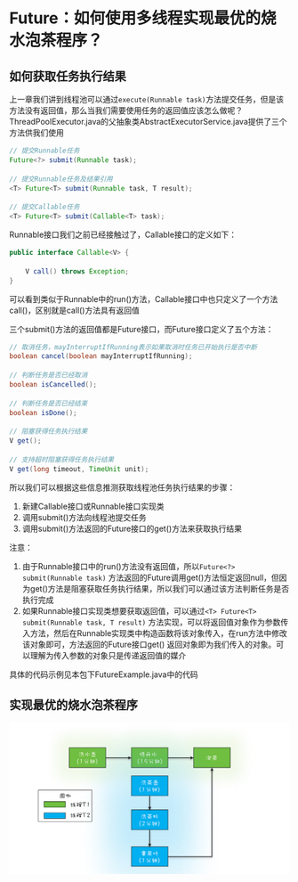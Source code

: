 # Future：如何使用多线程实现最优的烧水泡茶程序？

## 如何获取任务执行结果

上一章我们讲到线程池可以通过`execute(Runnable task)`方法提交任务，但是该方法没有返回值，那么当我们需要使用任务的返回值应该怎么做呢？
ThreadPoolExecutor.java的父抽象类AbstractExecutorService.java提供了三个方法供我们使用

```java
// 提交Runnable任务
Future<?> submit(Runnable task);

// 提交Runnable任务及结果引用
<T> Future<T> submit(Runnable task, T result);

// 提交Callable任务
<T> Future<T> submit(Callable<T> task);
```

Runnable接口我们之前已经接触过了，Callable接口的定义如下：

```java
public interface Callable<V> {

    V call() throws Exception;
}
```

可以看到类似于Runnable中的run()方法，Callable接口中也只定义了一个方法call()，区别就是call()方法具有返回值

三个submit()方法的返回值都是Future接口，而Future接口定义了五个方法：

```java
// 取消任务，mayInterruptIfRunning表示如果取消时任务已开始执行是否中断
boolean cancel(boolean mayInterruptIfRunning);

// 判断任务是否已经取消
boolean isCancelled();

// 判断任务是否已经结束
boolean isDone();

// 阻塞获得任务执行结果
V get();

// 支持超时阻塞获得任务执行结果
V get(long timeout, TimeUnit unit);
```

所以我们可以根据这些信息推测获取线程池任务执行结果的步骤：

1. 新建Callable接口或Runnable接口实现类
2. 调用submit()方法向线程池提交任务
3. 调用submit()方法返回的Future接口的get()方法来获取执行结果

注意：

1. 由于Runnable接口中的run()方法没有返回值，所以`Future<?> submit(Runnable task)`
   方法返回的Future调用get()方法恒定返回null，但因为get()方法是阻塞获取任务执行结果，所以我们可以通过该方法判断任务是否执行完成
2. 如果Runnable接口实现类想要获取返回值，可以通过`<T> Future<T> submit(Runnable task, T result)`
   方法实现，可以将返回值对象作为参数传入方法，然后在Runnable实现类中构造函数将该对象传入，在run方法中修改该对象即可，方法返回的Future接口get()
   返回对象即为我们传入的对象。可以理解为传入参数的对象只是传递返回值的媒介

具体的代码示例见本包下FutureExample.java中的代码

## 实现最优的烧水泡茶程序

![img.png](img.png)



